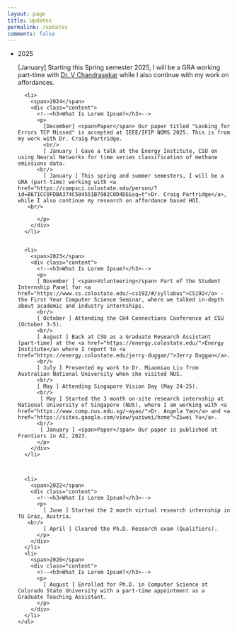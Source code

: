 ```yaml
---
layout: page
title: Updates
permalink: /updates
comments: false
---
```


<html>
<head>
  <title>Pure CSS Timeline Design With Cool Hover Effects</title>
  <meta name="viewport" content="width=device-width, initial-scale=1.0">
  <link rel="stylesheet" type="text/css" href="https://anjugopinath.github.io/styles/updates.css">
</head>
<body>
  <div class="timeline">
    <ul>
    <li>
        <span>2025</span>
        <div class="content">
          <!--<h3>What Is Lorem Ipsum?</h3>-->
          <p>
            [January] Starting this Spring semester 2025, I will be a GRA working part-time with <a href="https://www.engr.colostate.edu/ece/people/v-chandrasekar/">Dr. V Chandrasekar</a> while I also continue with my work on affordances.
          </p>
        </div>
      </li>
      
      <li>
        <span>2024</span>
        <div class="content">
          <!--<h3>What Is Lorem Ipsum?</h3>-->
          <p>
            [December] <span>Paper</span> Our paper titled "Looking for Errors TCP Missed" is accepted at IEEE/IFIP NOMS 2025. This is from my work with Dr. Craig Partridge.
            <br/>
            [ January ] Gave a talk at the Energy Institute, CSU on using Neural Networks for time series classification of methane emissions data.
          <br/>
            [ January ] This spring and summer semesters, I will be a GRA (part-time) working with <a href="https://compsci.colostate.edu/person/?id=B671CC0FDBA374C584551B7982C0D4DE&sq=t">Dr. Craig Partridge</a>, while I also continue my research on affordance based HOI.
       <br/>
            
          </p>
        </div>
      </li>
     
      
      <li>
        <span>2023</span>
        <div class="content">
          <!--<h3>What Is Lorem Ipsum?</h3>--> 
          <p>  
          [ November ] <span>Volunteering</span> Part of the Student Internship Panel for <a href="https://www.cs.colostate.edu/~cs192/#/syllabus">CS192</a> - the First Year Computer Science Seminar, where we talked in-depth about academic and industry internships.
          <br/>
          [ October ] Attending the CH4 Connections Conference at CSU (October 3-5).
          <br/>
          [ August ] Back at CSU as a Graduate Research Assistant (part-time) at the <a href="https://energy.colostate.edu/">Energy Institute</a> where I report to <a href="https://energy.colostate.edu/jerry-duggan/">Jerry Duggan</a>. 
          <br/>  
          [ July ] Presented my work to Dr. Miaomiao Liu from Australian National University when she visited NUS.
          <br/>
          [ May ] Attending Singapore Vision Day (May 24-25).
          <br/>
           [ May ] Started the 3 month on-site research internship at National University of Singapore (NUS), where I am working with <a href="https://www.comp.nus.edu.sg/~ayao/">Dr. Angela Yao</a> and <a href="https://sites.google.com/view/yuziwei/home">Ziwei Yu</a>. 
          <br/>     
           [ January ] <span>Paper</span> Our paper is published at Frontiers in AI, 2023.
          </p>
        </div>
      </li>
      
      
      
      <li>
        <span>2022</span>
        <div class="content">
          <!--<h3>What Is Lorem Ipsum?</h3>-->
          <p>
            [ June ] Started the 2 month virtual research internship in TU Graz, Austria.
       <br/>
            [ April ] Cleared the Ph.D. Research exam (Qualifiers).
          </p>
        </div>
      </li>
      <li>
        <span>2020</span>
        <div class="content">
          <!--<h3>What Is Lorem Ipsum?</h3>-->
          <p>
            [ August ] Enrolled for Ph.D. in Computer Science at Colorado State University with a part-time appointment as a Graduate Teaching Assistant.
          </p>
        </div>
      </li>
    </ul>
  </div>

</body>
</html>


